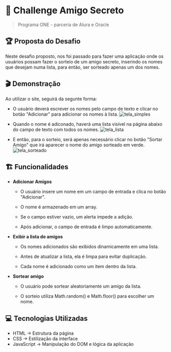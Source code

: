 # :gift: Challenge Amigo Secreto

> Programa ONE - parceria de Alura e Oracle

## :trophy: Proposta do Desafio
Neste desafio proposto, nos foi passado para fazer uma aplicação onde os usuários possam fazer o sorteio de um amigo secreto, inserindo os nomes que desejam numa lista, para então, ser sorteado apenas um dos nomes.

## :clapper: Demonstração
Ao utilizar o site, seguirá da segunte forma:
* O usuário deverá escrever os nomes pelo campo de texto e clicar no botão "Adicionar" para adicionar os nomes à lista.
  ![tela_simples](https://github.com/user-attachments/assets/384e5566-fcd7-4952-9d59-7b23d4080836)

* Quando o nome é adiconado, haverá uma lista visível na página abaixo do campo de texto com todos os nomes.
  ![tela_lista](https://github.com/user-attachments/assets/9071138f-379b-44e2-9cc5-8f07cda8ada6)

* E então, para o sorteio, será apenas necessário clicar no botão "Sortar Amigo" que irá aparecer o nome do amigo sorteado em verde.
  ![tela_sorteado](https://github.com/user-attachments/assets/a25f016b-7dfb-4fd5-a464-d8c702b26ae7)

## :building_construction: Funcionalidades
* __Adicionar Amigos__
  * O usuário insere um nome em um campo de entrada e clica no botão "Adicionar".
  
  * O nome é armazenado em um array.

  * Se o campo estiver vazio, um alerta impede a adição.

  * Após adicionar, o campo de entrada é limpo automaticamente.

* __Exibir a lista de amigos__
  * Os nomes adicionados são exibidos dinamicamente em uma lista.
  
  * Antes de atualizar a lista, ela é limpa para evitar duplicação.
  
  * Cada nome é adicionado como um item dentro da lista.

* __Sortear amigo__
  * O usuário pode sortear aleatoriamente um amigo da lista.
    
  * O sorteio utiliza Math.random() e Math.floor() para escolher um nome.

## :computer: Tecnologias Utilizadas
* HTML → Estrutura da página
* CSS → Estilização da interface
* JavaScript → Manipulação do DOM e lógica da aplicação
